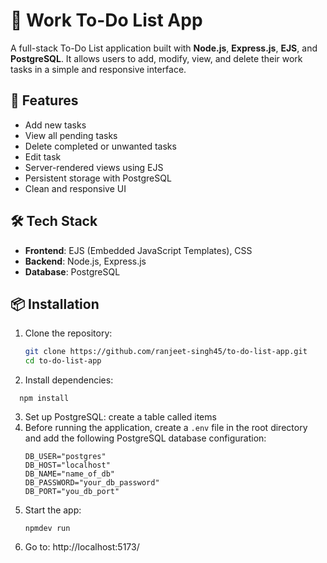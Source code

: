 # 📝 Work To-Do List App

A full-stack To-Do List application built with **Node.js**, **Express.js**, **EJS**, and **PostgreSQL**. It allows users to add, modify, view, and delete their work tasks in a simple and responsive interface.

## 🚀 Features

- Add new tasks
- View all pending tasks
- Delete completed or unwanted tasks
- Edit task
- Server-rendered views using EJS
- Persistent storage with PostgreSQL
- Clean and responsive UI

## 🛠️ Tech Stack

- **Frontend**: EJS (Embedded JavaScript Templates), CSS
- **Backend**: Node.js, Express.js
- **Database**: PostgreSQL


## 📦 Installation

1. Clone the repository:

   ```bash
   git clone https://github.com/ranjeet-singh45/to-do-list-app.git
   cd to-do-list-app
   ```
2. Install dependencies:
 ```
   npm install
   ```
3. Set up PostgreSQL:
   create a table called items
4. Before running the application, create a `.env` file in the root directory and add the following PostgreSQL database configuration:
    ```env
   DB_USER="postgres"
   DB_HOST="localhost"
   DB_NAME="name_of_db"
   DB_PASSWORD="your_db_password"
   DB_PORT="you_db_port"
   ```
6. Start the app:
   ```
   npmdev run
   ```
7. Go to: http://localhost:5173/


